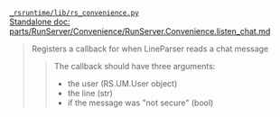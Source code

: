 [`_rsruntime/lib/rs_convenience.py`](/_rsruntime/lib/rs_convenience.py "Source")  
[Standalone doc: parts/RunServer/Convenience/RunServer.Convenience.listen_chat.md](RunServer.Convenience.listen_chat)  
> Registers a callback for when LineParser reads a chat message
>> The callback should have three arguments:  
>> - the user (RS.UM.User object)  
>> - the line (str)  
>> - if the message was "not secure" (bool)